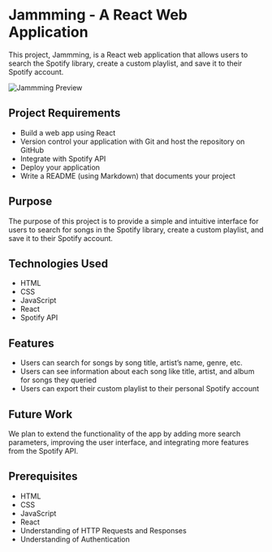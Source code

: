 # Jammming - A React Web Application

This project, Jammming, is a React web application that allows users to search the Spotify library, create a custom playlist, and save it to their Spotify account.

![Jammming Preview](http://bemusicapp.surge.sh/)

## Project Requirements

- Build a web app using React
- Version control your application with Git and host the repository on GitHub
- Integrate with Spotify API
- Deploy your application
- Write a README (using Markdown) that documents your project

## Purpose

The purpose of this project is to provide a simple and intuitive interface for users to search for songs in the Spotify library, create a custom playlist, and save it to their Spotify account.

## Technologies Used

- HTML
- CSS
- JavaScript
- React
- Spotify API

## Features

- Users can search for songs by song title, artist’s name, genre, etc.
- Users can see information about each song like title, artist, and album for songs they queried
- Users can export their custom playlist to their personal Spotify account

## Future Work

We plan to extend the functionality of the app by adding more search parameters, improving the user interface, and integrating more features from the Spotify API.

## Prerequisites

- HTML
- CSS
- JavaScript
- React
- Understanding of HTTP Requests and Responses
- Understanding of Authentication